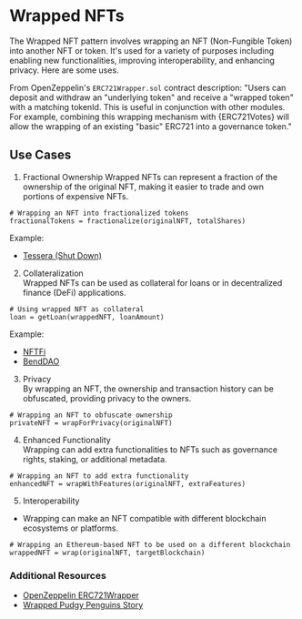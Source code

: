 # Wrapped NFTs

The Wrapped NFT pattern involves wrapping an NFT (Non-Fungible Token) into another NFT or token. It's used for a variety of purposes including enabling new functionalities, improving interoperability, and enhancing privacy. Here are some uses.  

From OpenZeppelin's `ERC721Wrapper.sol` contract description: "Users can deposit and withdraw an "underlying token" and receive a "wrapped token" with a matching tokenId. This is useful in conjunction with other modules. For example, combining this wrapping mechanism with {ERC721Votes} will allow the wrapping of an existing "basic" ERC721 into a governance token."  

## Use Cases  

1. Fractional Ownership
Wrapped NFTs can represent a fraction of the ownership of the original NFT, making it easier to trade and own portions of expensive NFTs.

```solidity
# Wrapping an NFT into fractionalized tokens
fractionalTokens = fractionalize(originalNFT, totalShares)
```

Example:  
- [Tessera (Shut Down)](https://twitter.com/tessera)  

2. Collateralization  
Wrapped NFTs can be used as collateral for loans or in decentralized finance (DeFi) applications.  

```solidity
# Using wrapped NFT as collateral
loan = getLoan(wrappedNFT, loanAmount)
```

Example:  
- [NFTFi](https://nftfi.com/)  
- [BendDAO](https://www.benddao.xyz/en/)  

3. Privacy  
By wrapping an NFT, the ownership and transaction history can be obfuscated, providing privacy to the owners.  

```solidity
# Wrapping an NFT to obfuscate ownership
privateNFT = wrapForPrivacy(originalNFT)
```

4. Enhanced Functionality  
Wrapping can add extra functionalities to NFTs such as governance rights, staking, or additional metadata.  

```solidity
# Wrapping an NFT to add extra functionality
enhancedNFT = wrapWithFeatures(originalNFT, extraFeatures)
```

5. Interoperability  
- Wrapping can make an NFT compatible with different blockchain ecosystems or platforms.

```solidity
# Wrapping an Ethereum-based NFT to be used on a different blockchain
wrappedNFT = wrap(originalNFT, targetBlockchain)
```

### Additional Resources  
- [OpenZeppelin ERC721Wrapper](https://github.com/OpenZeppelin/openzeppelin-contracts/blob/master/contracts/token/ERC721/extensions/ERC721Wrapper.sol)  
- [Wrapped Pudgy Penguins Story](https://www.coindesk.com/business/2022/01/07/pudgy-penguins-nft-project-ousts-founders-as-mood-turns-icy/)  